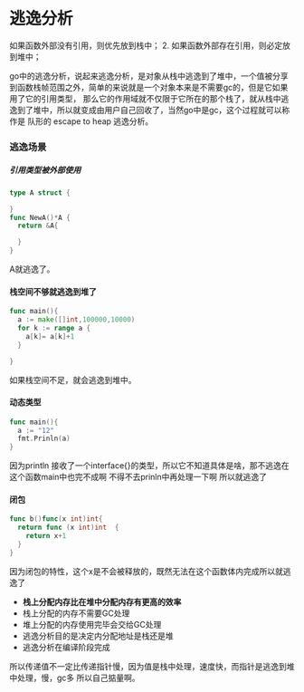 # 逃逸分析
如果函数外部没有引用，则优先放到栈中； 2. 如果函数外部存在引用，则必定放到堆中；

go中的逃逸分析，说起来逃逸分析，是对象从栈中逃逸到了堆中，一个值被分享到函数栈帧范围之外，简单的来说就是一个对象本来是不需要gc的，但是它如果用了它的引用类型，
那么它的作用域就不仅限于它所在的那个栈了，就从栈中逃逸到了堆中，所以就变成由用户自己回收了，当然go中是gc，这个过程就可以称作是
队形的 escape to heap 逃逸分析。

### 逃逸场景

##### 引用类型被外部使用

```go
type A struct {

}
func NewA()*A {
  return &A{

  }
}

```
A就逃逸了。
#### 栈空间不够就逃逸到堆了

```go
func main(){
  a := make([]int,100000,10000)
  for k := range a {
    a[k]= a[k]+1
  }

}

```
如果栈空间不足，就会逃逸到堆中。

#### 动态类型
```go
func main(){
  a := "12"
  fmt.Prinln(a)
}
```
因为println 接收了一个interface{}的类型，所以它不知道具体是啥，那不逃逸在这个函数main中也完不成啊 不得不去prinln中再处理一下啊
  所以就逃逸了

#### 闭包

```go
func b()func(x int)int{
  return func (x int)int  {
    return x+1
  }
}
```

因为闭包的特性，这个x是不会被释放的，既然无法在这个函数体内完成所以就逃逸了

- **栈上分配内存比在堆中分配内存有更高的效率**
- 栈上分配的内存不需要GC处理
- 堆上分配的内存使用完毕会交给GC处理
- 逃逸分析目的是决定内分配地址是栈还是堆
- 逃逸分析在编译阶段完成

所以传递值不一定比传递指针慢，因为值是栈中处理，速度快，而指针是逃逸到堆中处理，慢，gc多
所以自己掂量啊。
